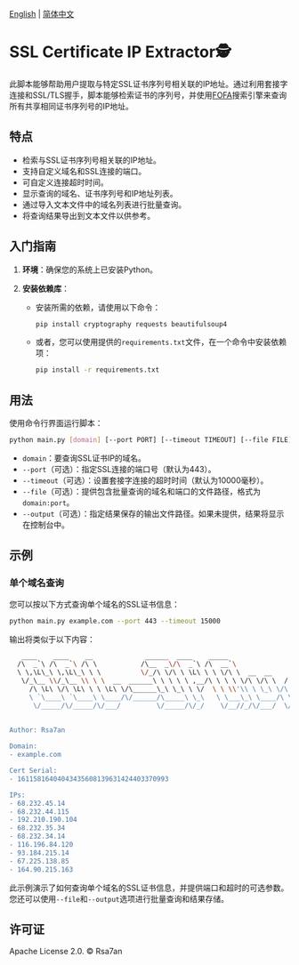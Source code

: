 [English](README.md) | [简体中文](README_ZH.md)

# SSL Certificate IP Extractor🕵️

此脚本能够帮助用户提取与特定SSL证书序列号相关联的IP地址。通过利用套接字连接和SSL/TLS握手，脚本能够检索证书的序列号，并使用[FOFA](https://fofa.info/)搜索引擎来查询所有共享相同证书序列号的IP地址。



## 特点

- 检索与SSL证书序列号相关联的IP地址。
- 支持自定义域名和SSL连接的端口。
- 可自定义连接超时时间。
- 显示查询的域名、证书序列号和IP地址列表。
- 通过导入文本文件中的域名列表进行批量查询。
- 将查询结果导出到文本文件以供参考。



## 入门指南

1. **环境**：确保您的系统上已安装Python。

2. **安装依赖库**：

   - 安装所需的依赖，请使用以下命令：

     ```bash
     pip install cryptography requests beautifulsoup4
     ```

   - 或者，您可以使用提供的`requirements.txt`文件，在一个命令中安装依赖项：

     ```bash
     pip install -r requirements.txt
     ```



## 用法

使用命令行界面运行脚本：

```bash
python main.py [domain] [--port PORT] [--timeout TIMEOUT] [--file FILE] [--output OUTPUT]
```

- `domain`：要查询SSL证书IP的域名。
- `--port`（可选）：指定SSL连接的端口号（默认为443）。
- `--timeout`（可选）：设置套接字连接的超时时间（默认为10000毫秒）。
- `--file`（可选）：提供包含批量查询的域名和端口的文件路径，格式为`domain:port`。
- `--output`（可选）：指定结果保存的输出文件路径。如果未提供，结果将显示在控制台中。



## 示例

### 单个域名查询

您可以按以下方式查询单个域名的SSL证书信息：

```bash
python main.py example.com --port 443 --timeout 15000
```

输出将类似于以下内容：

```bash
   ____    ____    __             ______  ____    _____                                      
  /\  _`\ /\  _`\ /\ \           /\__  _\/\  _`\ /\  __`\                                    
  \ \,\L\_\ \,\L\_\ \ \          \/_/\ \/\ \ \L\ \ \ \/\ \  __  __     __   _ __   __  __    
   \/_\__ \\/_\__ \\ \ \  __  ______\ \ \ \ \ ,__/\ \ \ \ \/\ \/\ \  /'__`\/\`'__\/\ \/\ \   
     /\ \L\ \/\ \L\ \ \ \L\ \/\______\_\ \_\ \ \/  \ \ \\'\\ \ \_\ \/\  __/\ \ \/ \ \ \_\ \  
     \ `\____\ `\____\ \____/\/______/\_____\ \_\   \ \___\_\ \____/\ \____\\ \_\  \/`____ \ 
      \/_____/\/_____/\/___/         \/_____/\/_/    \/__//_/\/___/  \/____/ \/_/   `/___/> \
                                                                                       /\___/
                                                                                       \/__/                                                                      
Author: Rsa7an

Domain:
- example.com

Cert Serial:
- 16115816404043435608139631424403370993

IPs:
- 68.232.45.14
- 68.232.44.115
- 192.210.190.104
- 68.232.35.34
- 68.232.34.14
- 116.196.84.120
- 93.184.215.14
- 67.225.138.85
- 164.90.215.163
```

此示例演示了如何查询单个域名的SSL证书信息，并提供端口和超时的可选参数。您还可以使用`--file`和`--output`选项进行批量查询和结果存储。



## 许可证

Apache License 2.0.  © Rsa7an
